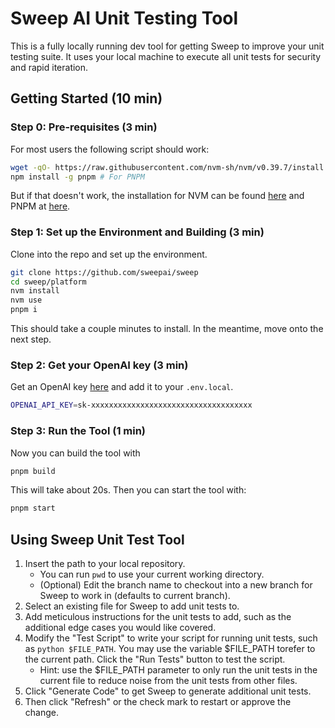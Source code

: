 # Sweep AI Unit Testing Tool

This is a fully locally running dev tool for getting Sweep to improve your unit testing suite. It uses your local machine to execute all unit tests for security and rapid iteration.

## Getting Started (10 min)

### Step 0: Pre-requisites (3 min)

For most users the following script should work:

```sh
wget -qO- https://raw.githubusercontent.com/nvm-sh/nvm/v0.39.7/install.sh | bash # For NVM
npm install -g pnpm # For PNPM
```

But if that doesn't work, the installation for NVM can be found [here](https://github.com/nvm-sh/nvm?tab=readme-ov-file#install--update-script) and PNPM at [here](https://pnpm.io/installation#using-npm).

### Step 1: Set up the Environment and Building (3 min)

Clone into the repo and set up the environment.

```sh
git clone https://github.com/sweepai/sweep
cd sweep/platform
nvm install
nvm use
pnpm i
```

This should take a couple minutes to install. In the meantime, move onto the next step.

### Step 2: Get your OpenAI key (3 min)

Get an OpenAI key [here](https://platform.openai.com/api-keys) and add it to your `.env.local`.

```sh
OPENAI_API_KEY=sk-xxxxxxxxxxxxxxxxxxxxxxxxxxxxxxxxxxxx
```

### Step 3: Run the Tool (1 min)

Now you can build the tool with 

```sh
pnpm build
```

This will take about 20s. Then you can start the tool with:

```sh
pnpm start
```

## Using Sweep Unit Test Tool

1. Insert the path to your local repository.
    - You can run `pwd` to use your current working directory.
    - (Optional) Edit the branch name to checkout into a new branch for Sweep to work in (defaults to current branch).
2. Select an existing file for Sweep to add unit tests to.
3. Add meticulous instructions for the unit tests to add, such as the additional edge cases you would like covered.
4. Modify the "Test Script" to write your script for running unit tests, such as `python $FILE_PATH`. You may use the variable $FILE_PATH torefer to the current path. Click the "Run Tests" button to test the script.
    - Hint: use the $FILE_PATH parameter to only run the unit tests in the current file to reduce noise from the unit tests from other files.
5. Click "Generate Code" to get Sweep to generate additional unit tests.
6. Then click "Refresh" or the check mark to restart or approve the change.
